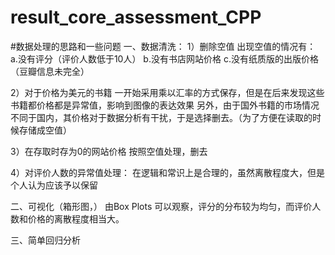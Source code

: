 # result_core_assessment_CPP
#数据处理的思路和一些问题
一、数据清洗：
1）删除空值
出现空值的情况有：
a.没有评分（评价人数低于10人）
b.没有书店网站价格
c.没有纸质版的出版价格（豆瓣信息未完全）

2）对于价格为美元的书籍
一开始采用乘以汇率的方式保存，但是在后来发现这些书籍都价格都是异常值，影响到图像的表达效果
另外，由于国外书籍的市场情况不同于国内，其价格对于数据分析有干扰，于是选择删去。（为了方便在读取的时候存储成空值）

3）在存取时存为0的网站价格
按照空值处理，删去

4）对评价人数的异常值处理：
在逻辑和常识上是合理的，虽然离散程度大，但是个人认为应该予以保留

二、可视化（箱形图，）
由Box Plots 可以观察，评分的分布较为均匀，而评价人数和价格的离散程度相当大。

三、简单回归分析
